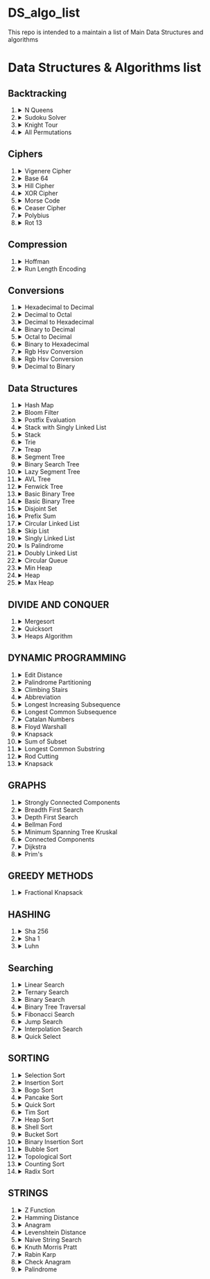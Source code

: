 # DS_algo_list

This repo is intended to a maintain a list of Main Data Structures and algorithms

# Data Structures & Algorithms list

## Backtracking

1.  <details><summary>N Queens</summary>Peek a boo!</details>
2.  <details><summary>Sudoku Solver</summary>Peek a boo!</details>
3.  <details><summary>Knight Tour </summary>Peek a boo!</details>
4.  <details><summary>All Permutations </summary>Peek a boo!</details>

## Ciphers

1.  <details><summary>Vigenere Cipher </summary>Peek a boo!</details>
2.  <details><summary>Base 64 </summary>Peek a boo!</details>
3.  <details><summary>Hill Cipher </summary>Peek a boo!</details>
4.  <details><summary>XOR Cipher </summary>Peek a boo!</details>
5.  <details><summary>Morse Code </summary>Peek a boo!</details>
6.  <details><summary>Ceaser Cipher </summary>Peek a boo!</details>
7.  <details><summary>Polybius </summary>Peek a boo!</details>
8.  <details><summary>Rot 13 </summary>Peek a boo!</details>

## Compression

1.  <details><summary>Hoffman </summary>Peek a boo!</details>
2.  <details><summary>Run Length Encoding </summary>Peek a boo!</details>

## Conversions

1. <details><summary>Hexadecimal to Decimal </summary>Peek a boo!</details>
2. <details><summary>Decimal to Octal </summary>Peek a boo!</details>
3. <details><summary>Decimal to Hexadecimal </summary>Peek a boo!</details>
4. <details><summary>Binary to Decimal </summary>Peek a boo!</details>
5. <details><summary>Octal to Decimal </summary>Peek a boo!</details>
6. <details><summary>Binary to Hexadecimal </summary>Peek a boo!</details>
7. <details><summary>Rgb Hsv Conversion </summary>Peek a boo!</details>
8. <details><summary>Rgb Hsv Conversion </summary>Peek a boo!</details>
9. <details><summary>Decimal to Binary </summary>Peek a boo!</details>

## Data Structures

1. <details><summary>Hash Map </summary>Peek a boo!</details>
2. <details><summary>Bloom Filter </summary>Peek a boo!</details>
3. <details><summary>Postfix Evaluation </summary>Peek a boo!</details>
4. <details><summary>Stack with Singly Linked List </summary>Peek a boo!</details>
5. <details><summary>Stack </summary>Peek a boo!</details>
6. <details><summary>Trie </summary>Peek a boo!</details>
7. <details><summary>Treap </summary>Peek a boo!</details>
8. <details><summary>Segment Tree </summary>Peek a boo!</details>
9. <details><summary>Binary Search Tree </summary>Peek a boo!</details>
10. <details><summary>Lazy Segment Tree </summary>Peek a boo!</details>
11. <details><summary>AVL Tree </summary>Peek a boo!</details>
12. <details><summary>Fenwick Tree </summary>Peek a boo!</details>
13. <details><summary>Basic Binary Tree </summary>Peek a boo!</details>
14. <details><summary>Basic Binary Tree </summary>Peek a boo!</details>
15. <details><summary>Disjoint Set </summary>Peek a boo!</details>
16. <details><summary>Prefix Sum </summary>Peek a boo!</details>
17. <details><summary>Circular Linked List </summary>Peek a boo!</details>
18. <details><summary>Skip List </summary>Peek a boo!</details>
19. <details><summary>Singly Linked List </summary>Peek a boo!</details>
20. <details><summary>Is Palindrome </summary>Peek a boo!</details>
21. <details><summary>Doubly Linked List </summary>Peek a boo!</details>
22. <details><summary>Circular Queue </summary>Peek a boo!</details>
23. <details><summary>Min Heap </summary>Peek a boo!</details>
24. <details><summary>Heap </summary>Peek a boo!</details>
25. <details><summary>Max Heap </summary>Peek a boo!</details>

## DIVIDE AND CONQUER
1. <details><summary>Mergesort </summary>Peek a boo!</details>
2. <details><summary>Quicksort </summary>Peek a boo!</details>
3. <details><summary>Heaps Algorithm </summary>Peek a boo!</details>

## DYNAMIC PROGRAMMING

1. <details><summary>Edit Distance </summary>Peek a boo!</details>
2. <details><summary>Palindrome Partitioning </summary>Peek a boo!</details>
3. <details><summary>Climbing Stairs </summary>Peek a boo!</details>
4. <details><summary>Abbreviation </summary>Peek a boo!</details>
5. <details><summary>Longest Increasing Subsequence </summary>Peek a boo!</details>
6. <details><summary>Longest Common Subsequence </summary>Peek a boo!</details>
7. <details><summary>Catalan Numbers </summary>Peek a boo!</details>
8. <details><summary>Floyd Warshall </summary>Peek a boo!</details>
9. <details><summary>Knapsack </summary>Peek a boo!</details>
10. <details><summary>Sum of Subset </summary>Peek a boo!</details>
11. <details><summary>Longest Common Substring </summary>Peek a boo!</details>
12. <details><summary>Rod Cutting </summary>Peek a boo!</details>
13. <details><summary>Knapsack </summary>Peek a boo!</details>

## GRAPHS
1. <details><summary>Strongly Connected Components </summary>Peek a boo!</details>
2. <details><summary>Breadth First Search </summary>Peek a boo!</details>
3. <details><summary>Depth First Search </summary>Peek a boo!</details>
4. <details><summary>Bellman Ford </summary>Peek a boo!</details>
5. <details><summary>Minimum Spanning Tree Kruskal  </summary>Peek a boo!</details>
6. <details><summary>Connected Components </summary>Peek a boo!</details>
7. <details><summary>Dijkstra </summary>Peek a boo!</details>
8. <details><summary>Prim's </summary>Peek a boo!</details>

## GREEDY METHODS
1. <details><summary>Fractional Knapsack </summary>Peek a boo!</details>

## HASHING
1. <details><summary>Sha 256 </summary>Peek a boo!</details>
2. <details><summary>Sha 1 </summary>Peek a boo!</details>
3. <details><summary>Luhn </summary>Peek a boo!</details>

## Searching

1. <details><summary>Linear Search </summary>Peek a boo!</details>
2. <details><summary>Ternary Search </summary>Peek a boo!</details>
3. <details><summary>Binary Search </summary>Peek a boo!</details>
4. <details><summary>Binary Tree Traversal </summary>Peek a boo!</details>
5. <details><summary>Fibonacci Search </summary>Peek a boo!</details>
6. <details><summary>Jump Search </summary>Peek a boo!</details>
7. <details><summary>Interpolation Search </summary>Peek a boo!</details>
8. <details><summary>Quick Select </summary>Peek a boo!</details>

## SORTING

1. <details><summary>Selection Sort </summary>Peek a boo!</details>
2. <details><summary>Insertion Sort </summary>Peek a boo!</details>
3. <details><summary>Bogo Sort </summary>Peek a boo!</details>
4. <details><summary>Pancake Sort </summary>Peek a boo!</details>
5. <details><summary>Quick Sort </summary>Peek a boo!</details>
6. <details><summary>Tim Sort </summary>Peek a boo!</details>
7. <details><summary>Heap Sort </summary>Peek a boo!</details>
8. <details><summary>Shell Sort </summary>Peek a boo!</details>
10. <details><summary>Bucket Sort </summary>Peek a boo!</details>
9. <details><summary>Binary Insertion Sort </summary>Peek a boo!</details>
11. <details><summary>Bubble Sort </summary>Peek a boo!</details>
12. <details><summary>Topological Sort </summary>Peek a boo!</details>
13. <details><summary>Counting Sort </summary>Peek a boo!</details>
14. <details><summary>Radix Sort </summary>Peek a boo!</details>

## STRINGS

1. <details><summary>Z Function </summary>Peek a boo!</details>
2. <details><summary>Hamming Distance </summary>Peek a boo!</details>
3. <details><summary>Anagram </summary>Peek a boo!</details>
4. <details><summary>Levenshtein Distance </summary>Peek a boo!</details>
5. <details><summary>Naive String Search </summary>Peek a boo!</details>
6. <details><summary>Knuth Morris Pratt </summary>Peek a boo!</details>
7. <details><summary>Rabin Karp </summary>Peek a boo!</details>
8. <details><summary>Check Anagram </summary>Peek a boo!</details>
9. <details><summary>Palindrome </summary>Peek a boo!</details>
